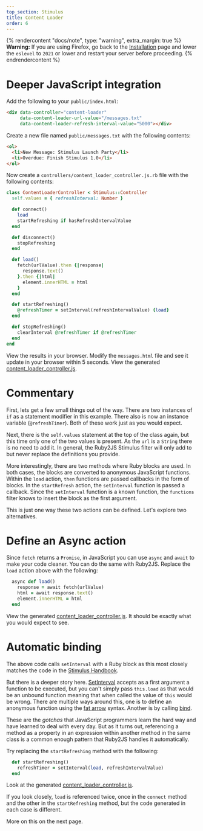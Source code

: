 ```yaml
---
top_section: Stimulus
title: Content Loader
order: 6
---
```


{% rendercontent "docs/note", type: "warning", extra_margin: true %}
**Warning:** If you are using Firefox, go back to the
[Installation](installation) page and lower the `eslevel` to `2021` or lower
and restart your server before proceeding.
{% endrendercontent %}

# Deeper JavaScript integration

Add the following to your `public/index.html`:

```html
<div data-controller="content-loader"
     data-content-loader-url-value="/messages.txt"
     data-content-loader-refresh-interval-value="5000"></div>
```

Create a new file named `public/messages.txt` with the following contents:

```html
<ol>
  <li>New Message: Stimulus Launch Party</li>
  <li>Overdue: Finish Stimulus 1.0</li>
</ol>
```

Now create a `controllers/content_loader_controller.js.rb` file with the following
contents:

```ruby
class ContentLoaderController < Stimulus::Controller
  self.values = { refreshInterval: Number }

  def connect()
    load
    startRefreshing if hasRefreshIntervalValue
  end

  def disconnect()
    stopRefreshing
  end

  def load()
    fetch(urlValue).then {|response|
      response.text()
    }.then {|html|
      element.innerHTML = html
    }
  end

  def startRefreshing()
    @refreshTimer = setInterval(refreshIntervalValue) {load}
  end

  def stopRefreshing()
    clearInterval @refreshTimer if @refreshTimer
  end
end
```

View the results in your browser.  Modify the `messages.html` file and see it
update in your browser within 5 seconds.
View the generated
[content_loader_controller.js](http://localhost:8080/controllers/content_loader_controller.js).

# Commentary

First, lets get a few small things out of the way.  There are two instances of
`if` as a statement modifier in this example.  There also is now an instance
variable (`@refreshTimer`).  Both of these work just as you would expect.

Next, there is the `self.values` statement at the top of the class again, but
this time only one of the two values is present.  As the `url` is a `String`
there is no need to add it.  In general, the Ruby2JS Stimulus filter will only
add to but never replace the definitions you provide.

More interestingly, there are two methods where Ruby blocks are used.  In both
cases, the blocks are converted to anonymous JavaScript functions.  Within 
the `load` action, `then` functions are passed callbacks in the form of
blocks.  In the `startRefresh` action, the `setInterval` function is passed a
callback.  Since the `setInterval` function is a known function, the
`functions` filter knows to insert the block as the first argument.

This is just one way these two actions can be defined.  Let's explore two
alternatives.

# Define an Async action

Since `fetch` returns a `Promise`, in JavaScript you can use `async` and
`await` to make your code cleaner.  You can do the same with Ruby2JS.  Replace
the `load` action above with the following:

```ruby
  async def load()
    response = await fetch(urlValue)
    html = await response.text()
    element.innerHTML = html
  end
```

View the generated
[content_loader_controller.js](http://localhost:8080/controllers/content_loader_controller.js).
It should be exactly what you would expect to see.

# Automatic binding

The above code calls `setInterval` with a Ruby block as this most closely
matches the code in the
[Stimulus Handbook](https://stimulus.hotwire.dev/handbook/working-with-external-resources#refreshing-automatically-with-a-timer).

But there is a deeper story here.
[SetInterval](https://developer.mozilla.org/en-US/docs/Web/API/WindowOrWorkerGlobalScope/setInterval)
accepts as a first argument a function to be executed, but you can't simply
pass `this.load` as that would be an unbound function meaning that when called
the value of `this` would be wrong.  There are multiple ways around this, one
is to define an anonymous function using the 
[fat arrow](https://developer.mozilla.org/en-US/docs/Web/JavaScript/Reference/Functions/Arrow_functions)
syntax.  Another is by calling
[bind](https://developer.mozilla.org/en-US/docs/Web/JavaScript/Reference/Global_Objects/Function/bind).

These are the *gotchas* that JavaScript programmers learn the hard way and have
learned to deal with every day.  But as it turns out, referencing a method as
a property in an expression within another method in the same class is a
common enough pattern that Ruby2JS handles it automatically.

Try replacing the `startRefreshing` method with the following:

```ruby
  def startRefreshing()
    refreshTimer = setInterval(load, refreshIntervalValue)
  end
```

Look at the generated
[content_loader_controller.js](http://localhost:8080/controllers/content_loader_controller.js).

If you look closely, `load` is referenced twice, once in the `connect` method
and the other in the  `startRefreshing` method, but the code generated in each
case is different.

More on this on the next page.
